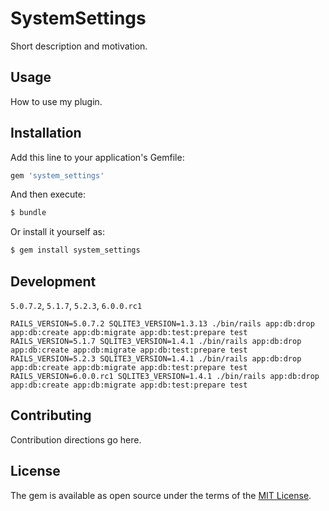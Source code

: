 # SystemSettings
Short description and motivation.

## Usage
How to use my plugin.

## Installation
Add this line to your application's Gemfile:

```ruby
gem 'system_settings'
```

And then execute:
```bash
$ bundle
```

Or install it yourself as:
```bash
$ gem install system_settings
```
## Development

`5.0.7.2`, `5.1.7`, `5.2.3`, `6.0.0.rc1`

`RAILS_VERSION=5.0.7.2 SQLITE3_VERSION=1.3.13 ./bin/rails app:db:drop app:db:create app:db:migrate app:db:test:prepare test`
`RAILS_VERSION=5.1.7 SQLITE3_VERSION=1.4.1 ./bin/rails app:db:drop app:db:create app:db:migrate app:db:test:prepare test`
`RAILS_VERSION=5.2.3 SQLITE3_VERSION=1.4.1 ./bin/rails app:db:drop app:db:create app:db:migrate app:db:test:prepare test`
`RAILS_VERSION=6.0.0.rc1 SQLITE3_VERSION=1.4.1 ./bin/rails app:db:drop app:db:create app:db:migrate app:db:test:prepare test`

## Contributing
Contribution directions go here.

## License
The gem is available as open source under the terms of the [MIT License](https://opensource.org/licenses/MIT).
